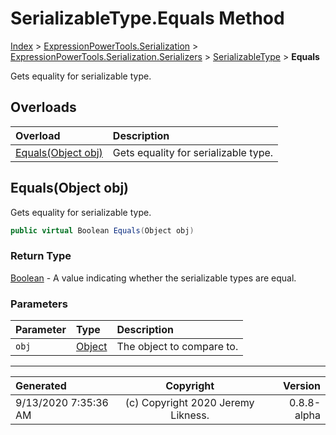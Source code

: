 ﻿# SerializableType.Equals Method

[Index](../index.md) > [ExpressionPowerTools.Serialization](ExpressionPowerTools.Serialization.a.md) > [ExpressionPowerTools.Serialization.Serializers](ExpressionPowerTools.Serialization.Serializers.n.md) > [SerializableType](ExpressionPowerTools.Serialization.Serializers.SerializableType.cs.md) > **Equals**

Gets equality for serializable type.

## Overloads

| Overload | Description |
| :-- | :-- |
| [Equals(Object obj)](#equalsobject-obj) | Gets equality for serializable type. |
## Equals(Object obj)

Gets equality for serializable type.

```csharp
public virtual Boolean Equals(Object obj)
```

### Return Type

 [Boolean](https://docs.microsoft.com/dotnet/api/system.boolean)  - A value indicating whether the serializable types are equal.

### Parameters

| Parameter | Type | Description |
| :-- | :-- | :-- |
| `obj` | [Object](https://docs.microsoft.com/dotnet/api/system.object) | The object to compare to. |



---

| Generated | Copyright | Version |
| :-- | :-: | --: |
| 9/13/2020 7:35:36 AM | (c) Copyright 2020 Jeremy Likness. | 0.8.8-alpha |
